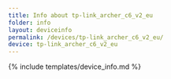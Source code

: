 ```yaml
---
title: Info about tp-link_archer_c6_v2_eu
folder: info
layout: deviceinfo
permalink: /devices/tp-link_archer_c6_v2_eu/
device: tp-link_archer_c6_v2_eu
---
```

{% include templates/device_info.md %}
